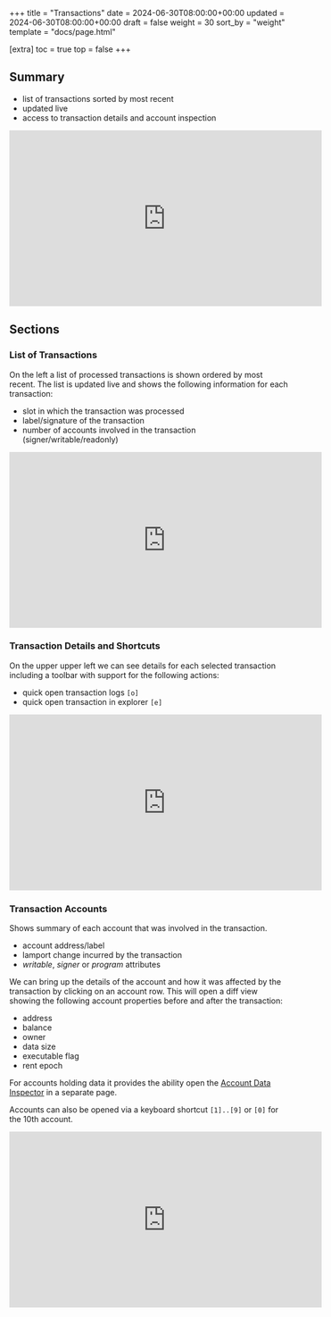 +++
title = "Transactions"
date = 2024-06-30T08:00:00+00:00
updated = 2024-06-30T08:00:00+00:00
draft = false
weight = 30
sort_by = "weight"
template = "docs/page.html"

[extra]
toc = true
top = false
+++

## Summary

- list of transactions sorted by most recent
- updated live
- access to transaction details and account inspection

<iframe width="560" height="315" src="https://www.youtube.com/embed/FUSRulei09o?si=CSgQsBhC2k0arN9a&amp;start=147" title="YouTube video player" frameborder="0" allow="accelerometer; autoplay; clipboard-write; encrypted-media; gyroscope; picture-in-picture; web-share" referrerpolicy="strict-origin-when-cross-origin" allowfullscreen></iframe>

## Sections

### List of Transactions

On the left a list of processed transactions is shown ordered by most recent. The list is
updated live and shows the following information for each transaction:

- slot in which the transaction was processed
- label/signature of the transaction
- number of accounts involved in the transaction (signer/writable/readonly)

<iframe width="560" height="315" src="https://www.youtube.com/embed/yyVF_fgHonQ?si=7YKrYD2jbOYcX2b7&amp;start=52" title="YouTube video player" frameborder="0" allow="accelerometer; autoplay; clipboard-write; encrypted-media; gyroscope; picture-in-picture; web-share" referrerpolicy="strict-origin-when-cross-origin" allowfullscreen></iframe>

### Transaction Details and Shortcuts

On the upper upper left we can see details for each selected transaction including a toolbar
with support for the following actions:

- quick open transaction logs `[o]`
- quick open transaction in explorer `[e]`

<iframe width="560" height="315" src="https://www.youtube.com/embed/yyVF_fgHonQ?si=oEmUc1w6Ac4cDjEX&amp;start=230" title="YouTube video player" frameborder="0" allow="accelerometer; autoplay; clipboard-write; encrypted-media; gyroscope; picture-in-picture; web-share" referrerpolicy="strict-origin-when-cross-origin" allowfullscreen></iframe>

### Transaction Accounts

Shows summary of each account that was involved in the transaction.

- account address/label
- lamport change incurred by the transaction
- _writable_, _signer_ or _program_ attributes

We can bring up the details of the account and how it was affected by the transaction by
clicking on an account row. This will open a diff view showing the following account properties
before and after the transaction:

- address
- balance
- owner
- data size
- executable flag
- rent epoch

For accounts holding data it provides the ability open the [Account Data Inspector](../04-accounts) in a
separate page.

Accounts can also be opened via a keyboard shortcut `[1]..[9]` or `[0]` for the 10th account.

<iframe width="560" height="315"
src="https://www.youtube.com/embed/yyVF_fgHonQ?si=EDtHDnDjvyXALYui&amp;start=274" title="YouTube video player" frameborder="0" allow="accelerometer; autoplay; clipboard-write; encrypted-media; gyroscope; picture-in-picture; web-share" referrerpolicy="strict-origin-when-cross-origin" allowfullscreen></iframe>
